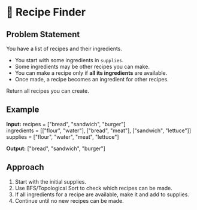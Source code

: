 # 🍳 Recipe Finder

## Problem Statement
You have a list of recipes and their ingredients.  
- You start with some ingredients in `supplies`.  
- Some ingredients may be other recipes you can make.  
- You can make a recipe only if **all its ingredients** are available.  
- Once made, a recipe becomes an ingredient for other recipes.  

Return all recipes you can create.


## Example
**Input:**
recipes = ["bread", "sandwich", "burger"]  
ingredients = [["flour", "water"], ["bread", "meat"], ["sandwich", "lettuce"]]  
supplies = ["flour", "water", "meat", "lettuce"]

**Output:**
["bread", "sandwich", "burger"]


## Approach
1. Start with the initial supplies.  
2. Use BFS/Topological Sort to check which recipes can be made.  
3. If all ingredients for a recipe are available, make it and add to supplies.  
4. Continue until no new recipes can be made.  
